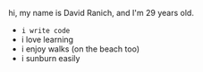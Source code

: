 hi, my name is David Ranich, and I'm 29 years old.

- `i write code`
- i love learning 
- i enjoy walks (on the beach too)
- i sunburn easily
